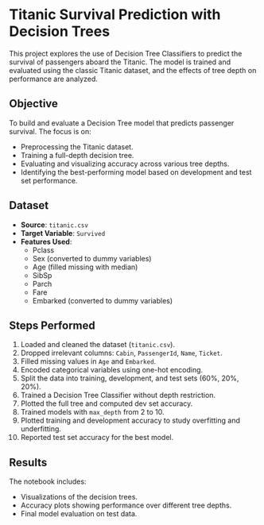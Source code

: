 # Titanic Survival Prediction with Decision Trees

This project explores the use of Decision Tree Classifiers to predict the survival of passengers aboard the Titanic. The model is trained and evaluated using the 
classic Titanic dataset, and the effects of tree depth on performance are analyzed.

## Objective

To build and evaluate a Decision Tree model that predicts passenger survival. The focus is on:
- Preprocessing the Titanic dataset.
- Training a full-depth decision tree.
- Evaluating and visualizing accuracy across various tree depths.
- Identifying the best-performing model based on development and test set performance.

## Dataset

- **Source**: `titanic.csv`
- **Target Variable**: `Survived`
- **Features Used**: 
  - Pclass
  - Sex (converted to dummy variables)
  - Age (filled missing with median)
  - SibSp
  - Parch
  - Fare
  - Embarked (converted to dummy variables)

## Steps Performed

1. Loaded and cleaned the dataset (`titanic.csv`).
2. Dropped irrelevant columns: `Cabin`, `PassengerId`, `Name`, `Ticket`.
3. Filled missing values in `Age` and `Embarked`.
4. Encoded categorical variables using one-hot encoding.
5. Split the data into training, development, and test sets (60%, 20%, 20%).
6. Trained a Decision Tree Classifier without depth restriction.
7. Plotted the full tree and computed dev set accuracy.
8. Trained models with `max_depth` from 2 to 10.
9. Plotted training and development accuracy to study overfitting and underfitting.
10. Reported test set accuracy for the best model.

## Results

The notebook includes:
- Visualizations of the decision trees.
- Accuracy plots showing performance over different tree depths.
- Final model evaluation on test data.
